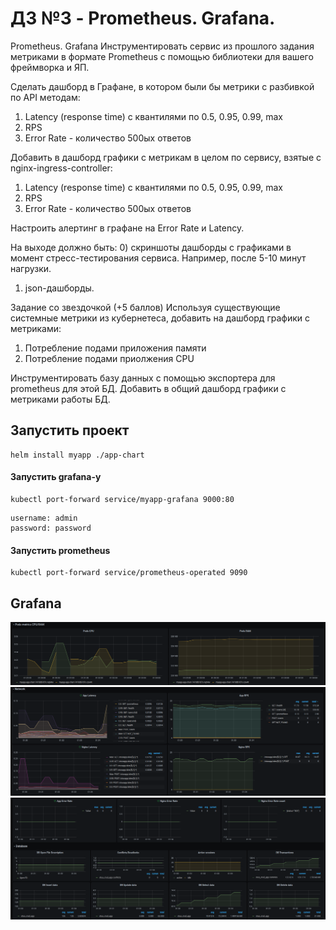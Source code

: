 # ДЗ №3 - Prometheus. Grafana. 

Prometheus. Grafana
Инструментировать сервис из прошлого задания метриками в формате Prometheus с помощью библиотеки для вашего фреймворка и ЯП.

Сделать дашборд в Графане, в котором были бы метрики с разбивкой по API методам:
1. Latency (response time) с квантилями по 0.5, 0.95, 0.99, max
2. RPS
3. Error Rate - количество 500ых ответов

Добавить в дашборд графики с метрикам в целом по сервису, взятые с nginx-ingress-controller:
1. Latency (response time) с квантилями по 0.5, 0.95, 0.99, max
2. RPS
3. Error Rate - количество 500ых ответов

Настроить алертинг в графане на Error Rate и Latency.

На выходе должно быть:
0) скриншоты дашборды с графиками в момент стресс-тестирования сервиса. Например, после 5-10 минут нагрузки.
1) json-дашборды.


Задание со звездочкой (+5 баллов)
Используя существующие системные метрики из кубернетеса, добавить на дашборд графики с метриками:
1. Потребление подами приложения памяти
2. Потребление подами приолжения CPU

Инструментировать базу данных с помощью экспортера для prometheus для этой БД.
Добавить в общий дашборд графики с метриками работы БД.


## Запустить проект

```
helm install myapp ./app-chart
```

#### Запустить grafana-у
```
kubectl port-forward service/myapp-grafana 9000:80
```

```
username: admin
password: password 
```

#### Запустить prometheus
```
kubectl port-forward service/prometheus-operated 9090
```

## Grafana
![pods_metrics](images/1.png)
![latency_rps](images/2.png)
![db](images/3.png)
